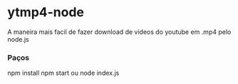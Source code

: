 # ytmp4-node
A maneira mais facil de fazer download de videos do youtube em .mp4 pelo node.js

### Paços
npm install
npm start ou node index.js
